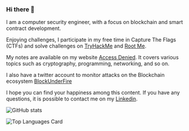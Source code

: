 ### Hi there 👋

I am a computer security engineer, with a focus on blockchain and smart contract development.

Enjoying challenges, I participate in my free time in Capture The Flags (CTFs) and solve challenges on [TryHackMe](https://tryhackme.com/p/Carcajou) and [Root Me](https://www.root-me.org).

My notes are available on my website [Access Denied](https://rya-sge.github.io/access-denied/). It covers various topics such as cryptography, programming, networking, and so on.

I also have a twitter account to monitor attacks on the Blockchain ecosystem [BlockUnderFire](https://twitter.com/BlockUnderFire/)

I hope you can find your happiness among this content. If you have any questions, it is possible to contact me on my [Linkedin](https://ch.linkedin.com/in/ryan-sauge/en?trk=public_profile_locale-url).

![GitHub stats](https://github-readme-stats.vercel.app/api?username=rya-sge&show_icons=true)

![Top Languages Card](https://github-readme-stats.vercel.app/api/top-langs/?username=rya-sge)
